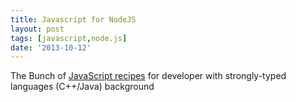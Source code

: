 ```yaml
---
title: Javascript for NodeJS
layout: post
tags: [javascript,node.js]
date: '2013-10-12'
---
```


The Bunch of [JavaScript recipes](http://miktam.github.io/) for developer with strongly-typed languages (C++/Java) background


